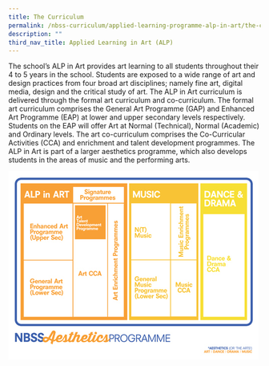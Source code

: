 ```yaml
---
title: The Curriculum
permalink: /nbss-curriculum/applied-learning-programme-alp-in-art/the-curriculum/
description: ""
third_nav_title: Applied Learning in Art (ALP)
---
```



<p>The school&rsquo;s ALP in Art provides art learning to all students throughout their 4 to 5 years in the school. Students are exposed to a wide range of art and design practices from four broad art disciplines; namely fine art, digital media, design and the critical study of art. The ALP in Art curriculum is delivered through the formal art curriculum and co-curriculum. The formal art curriculum comprises the General Art Programme (GAP) and Enhanced Art Programme (EAP) at lower and upper secondary levels respectively. Students on the EAP will offer Art at Normal (Technical), Normal (Academic) and Ordinary levels. The art co-curriculum comprises the Co-Curricular Activities (CCA) and enrichment and talent development programmes. The ALP in Art is part of a larger aesthetics programme, which also develops students in the areas of music and the performing arts.</p>
<img src="/images/cur.jpg">